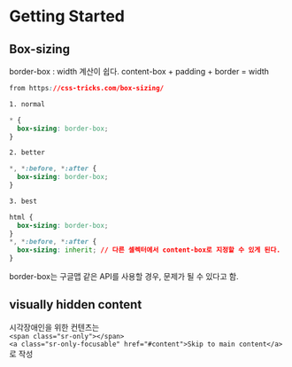 # Getting Started

## Box-sizing

border-box : width 계산이 쉽다.
content-box + padding + border = width

```css
from https://css-tricks.com/box-sizing/

1. normal

* {
  box-sizing: border-box;
}

2. better

*, *:before, *:after {
  box-sizing: border-box;
} 

3. best

html {
  box-sizing: border-box;
}
*, *:before, *:after {
  box-sizing: inherit; // 다른 셀렉터에서 content-box로 지정할 수 있게 된다.
}
```

border-box는 구글맵 같은 API를 사용할 경우, 문제가 될 수 있다고 함.

## visually hidden content

시각장애인을 위한 컨텐츠는 <br>
`<span class="sr-only"></span>`<br>
`<a class="sr-only-focusable" href="#content">Skip to main content</a>`<br>
로 작성

